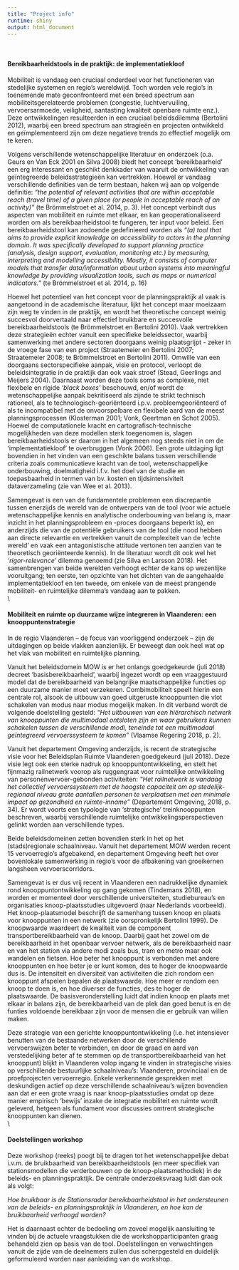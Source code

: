 ```yaml
---
title: "Project info"
runtime: shiny
output: html_document
---
```


<style type="text/css">
h1.title {
  font-size: 25px;
}
</style>

<br>

#### Bereikbaarheidstools in de praktijk: de implementatiekloof  
Mobiliteit is vandaag een cruciaal onderdeel voor het functioneren van stedelijke systemen en regio’s wereldwijd. Toch worden vele regio’s in toenemende mate geconfronteerd met een breed spectrum aan mobiliteitsgerelateerde problemen (congestie, luchtvervuiling, vervoersarmoede, veiligheid, aantasting kwaliteit openbare ruimte enz.). Deze ontwikkelingen resulteerden in een cruciaal beleidsdilemma (Bertolini 2012), waarbij een breed spectrum aan stragieën en projecten ontwikkeld en geïmplementeerd zijn om deze negatieve trends zo effectief mogelijk om te keren.  

Volgens verschillende wetenschappelijke literatuur en onderzoek (o.a. Geurs en Van Eck 2001 en Silva 2008) biedt het concept ‘bereikbaarheid’ een erg interessant en geschikt denkkader van waaruit de ontwikkeling van geïntegreerde beleidsstrategieën kan vertrekken. Hoewel er vandaag verschillende definities van de term bestaan, haken wij aan op volgende definitie: *“the potential of relevant activities that are within acceptable reach (travel time) of a given place (or people in acceptable reach of an activity)”* (te Brömmelstroet et al. 2014, p. 3). Het concept verbindt dus aspecten van mobiliteit en ruimte met elkaar, en kan geoperationaliseerd worden om als bereikbaarheidstool te fungeren, ter input voor beleid. Een bereikbaarheidstool kan zodoende gedefinieerd worden als *“(a) tool that aims to provide explicit knowledge on accessibility to actors in the planning domain. It was specifically developed to support planning practice (analysis, design support, evaluation, monitoring etc.) by measuring, interpreting and modelling accessibility. Mostly, it consists of computer models that transfer data/information about urban systems into meaningful knowledge by providing visualization tools, such as maps or numerical indicators.”* (te Brömmelstroet et al. 2014, p. 16)  

Hoewel het potentieel van het concept voor de planningspraktijk al vaak is aangetoond in de academische literatuur, lijkt het concept maar moeizaam zijn weg te vinden in de praktijk, en wordt het theoretische concept weinig succesvol doorvertaald naar effectief bruikbare en succesvolle bereikbaarheidstools (te Brömmelstroet en Bertolini 2010). Vaak vertrekken deze strategieën echter vanuit een specifieke beleidssector, waarbij samenwerking met andere sectoren doorgaans weinig plaatsgrijpt - zeker in de vroege fase van een project (Straatemeier en Bertolini 2007; Straatemeier 2008; te Brömmelstroet en Bertolini 2011). Omwille van een doorgaans sectorspecifieke aanpak, visie en protocol, verloopt de beleidsintegratie in de praktijk dan ook vaak stroef (Stead, Geerlings and Meijers 2004). Daarnaast worden deze tools soms as complexe, niet flexibele en rigide *‘black boxes’* beschouwd, en/of wordt de wetenschappelijke aanpak bekritiseerd als zijnde te strikt technisch rationeel, als te technologisch-georiënteerd i.p.v. probleemgeoriënteerd of als te incompatibel met de onvoorspelbare en flexibele aard van de meest planningsprocessen (Klosterman 2001; Vonk, Geertman en Schot 2005). Hoewel de computationele kracht en cartografisch-technische mogelijkheden van deze modellen sterk toegenomen is, slagen bereikbaarheidstools er daarom in het algemeen nog steeds niet in om de ‘implementatiekloof’ te overbruggen (Vonk 2006). Een grote uitdaging ligt bovendien in het vinden van een geschikte balans tussen verschillende criteria zoals communicatieve kracht van de tool, wetenschappelijke onderbouwing, doelmatigheid i.f.v. het doel van de studie en toepasbaarheid in termen van bv. kosten en tijdsintensiviteit dataverzameling (zie van Wee et al. 2013).  

Samengevat is een van de fundamentele problemen een discrepantie tussen enerzijds de wereld van de ontwerpers van de tool (voor wie actuele wetenschappelijke kennis en analytische onderbouwing van belang is, maar inzicht in het planningsprobleem en -proces doorgaans beperkt is), en anderzijds die van de potentiële gebruikers van de tool (die nood hebben aan directe relevantie en vertrekken vanuit de complexiteit van de ‘echte wereld’ en vaak een antagonistische attitude vertonen ten aanzien van te theoretisch georiënteerde kennis). In de literatuur wordt dit ook wel het *‘rigor-relevance’* dilemma genoemd (zie Silva en Larsson 2018). Het samenbrengen van beide werelden verhoogt echter de kans op wezenlijke vooruitgang; ten eerste, ten opzichte van het dichten van de aangehaalde implementatiekloof en ten tweede, om enkele van de meest prangende mobiliteit- en ruimtelijke dilemma’s vandaag aan te pakken.  
\

#### Mobiliteit en ruimte op duurzame wijze integreren in Vlaanderen: een knooppuntenstrategie  
In de regio Vlaanderen – de focus van voorliggend onderzoek – zijn de uitdagingen op beide vlakken aanzienlijk. Er beweegt dan ook heel wat op het vlak van mobiliteit en ruimtelijke planning.  

Vanuit het beleidsdomein MOW is er het onlangs goedgekeurde (juli 2018) decreet ‘basisbereikbaarheid’, waarbij ingezet wordt op een vraaggestuurd model dat de bereikbaarheid van belangrijke maatschappelijke functies op een duurzame manier moet verzekeren. Combimobiliteit speelt hierin een centrale rol, alsook de uitbouw van goed uitgeruste knooppunten die vlot schakelen van modus naar modus mogelijk maken. In dit verband wordt de volgende doelstelling gesteld: *“Het uitbouwen van een hiërarchisch netwerk van knooppunten die multimodaal ontsloten zijn en waar gebruikers kunnen schakelen tussen de verschillende modi, teneinde tot een multimodaal geïntegreerd vervoerssysteem te komen”* (Vlaamse Regering 2018, p. 2).  

Vanuit het departement Omgeving anderzijds, is recent de strategische visie voor het Beleidsplan Ruimte Vlaanderen goedgekeurd (juli 2018). Deze visie legt ook een sterke nadruk op knooppuntontwikkeling, en stelt het fijnmazig railnetwerk voorop als ruggengraat voor ruimtelijke ontwikkeling van personenvervoer-gebonden activiteiten: *“Het railnetwerk is vandaag het collectief vervoerssysteem met de hoogste capaciteit om op stedelijk-regionaal niveau grote aantallen personen te verplaatsen met een minimale impact op gezondheid en ruimte-inname”* (Departement Omgeving, 2018, p. 34). Er wordt voorts een typologie van ‘strategische’ treinknooppunten beschreven, waarbij verschillende ruimtelijke ontwikkelingsperspectieven gelinkt worden aan verschillende types.  

Beide beleidsdomeinen zetten bovendien sterk in het op het (stads)regionale schaalniveau. Vanuit het departement MOW werden recent 15 vervoerregio’s afgebakend, en departement Omgeving heeft het over bovenlokale samenwerking in regio’s voor de afbakening van groeikernen langsheen vervoerscorridors.  

Samengevat is er dus vrij recent in Vlaanderen een nadrukkelijke dynamiek rond knooppuntontwikkeling op gang gekomen (Tindemans 2018), en worden er momenteel door verschillende universiteiten, studiebureau’s en organisaties knoop-plaatsstudies uitgevoerd (naar Nederlands voorbeeld). Het knoop-plaatsmodel beschrijft de samenhang tussen knoop en plaats voor knooppunten in een netwerk (zie oorspronkelijk Bertolini 1999). De knoopwaarde waardeert de kwaliteit van de component transportbereikbaarheid van de knoop. Daarbij gaat het zowel om de bereikbaarheid in het openbaar vervoer netwerk, als de bereikbaarheid naar en van het station via andere modi zoals bus, tram en metro maar ook wandelen en fietsen. Hoe beter het knooppunt is verbonden met andere knooppunten en hoe beter je er kunt komen, des te hoger de knoopwaarde dus is. De intensiteit en diversiteit van activiteiten die zich rondom een knooppunt afspelen bepalen de plaatswaarde. Hoe meer er rondom een knoop te doen is, en hoe diverser de functies, des te hoger de plaatswaarde. De basisveronderstelling luidt dat indien knoop en plaats met elkaar in balans zijn, de bereikbaarheid van de plek dan goed benut is en de funties voldoende bereikbaar zijn voor de mensen die er gebruik van willen maken.  

Deze strategie van een gerichte knooppuntontwikkeling (i.e. het intensiever benutten van de bestaande netwerken door de verschillende vervoerswijzen beter te verbinden, en door de graad en aard van verstedelijking beter af te stemmen op de transportbereikbaarheid van het knooppunt) blijkt in Vlaanderen volop ingang te vinden in strategische visies op verschillende bestuurlijke schaalniveau’s: Vlaanderen, provinciaal en de proefprojecten vervoerregio. Enkele verkennende gesprekken met deskundigen actief op deze verschillende schaalniveau’s wijzen bovendien aan dat er een grote vraag is naar knoop-plaatsstudies omdat op deze manier empirisch ‘bewijs’ inzake de integratie mobiliteit en ruimte wordt geleverd, hetgeen als fundament voor discussies omtrent strategische knooppunten kan dienen.  
\

#### Doelstellingen workshop  
Deze workshop (reeks) poogt bij te dragen tot het wetenschappelijke debat i.v.m. de bruikbaarheid van bereikbaarheidstools (en meer specifiek van stationsmodellen die verderbouwen op de knoop-plaatsmethodiek) in de beleids- en planningspraktijk. De centrale onderzoeksvraag luidt dan ook als volgt:  

*Hoe bruikbaar is de Stationsradar bereikbaarheidstool in het ondersteunen van de beleids- en planningspraktijk in Vlaanderen, en hoe kan de bruikbaarheid verhoogd worden?*  

Het is daarnaast echter de bedoeling om zoveel mogelijk aansluiting te vinden bij de actuele vraagstukken die de workshopparticipanten graag behandeld zien op basis van de tool. Doelstellingen en verwachtingen vanuit de zijde van de deelnemers zullen dus scherpgesteld en duidelijk geformuleerd worden naar aanleiding van de workshop. 
